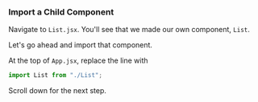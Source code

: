 ### Import a Child Component

Navigate to `List.jsx`. You'll see that we made our own component, `List`. 

Let's go ahead and import that component.

At the top of `App.jsx`, replace the line with

```js
import List from "./List";
```

Scroll down for the next step.
